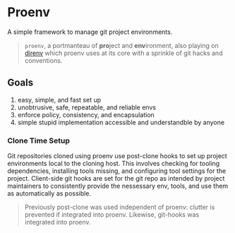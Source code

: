 # Proenv

A simple framework to manage git project environments. 

> `proenv`, a portmanteau of **pro**ject and **env**ironment, also playing on [direnv](https://github.com/direnv/) which proenv uses at its core with a sprinkle of git hacks and conventions.

## Goals

1. easy, simple, and fast set up
2. unobtrusive, safe, repeatable, and reliable envs
3. enforce policy, consistency, and encapsulation
4. simple stupid implementation accessible and understandble by anyone

### Clone Time Setup

Git repositories cloned using proenv use post-clone hooks to set up project environments local to the cloning host. This involves checking for tooling dependencies, installing tools missing, and configuring tool settings for the project. Client-side git hooks are set for the git repo as intended by project maintainers to consistently provide the nessessary env, tools, and use them as automatically as possible.

> Previously post-clone was used independent of proenv: clutter is prevented if integrated into proenv. Likewise, git-hooks was integrated into proenv.


